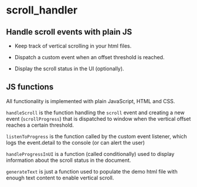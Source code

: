 # scroll_handler

## Handle scroll events with plain JS

- Keep track of vertical scrolling in your html files.

- Dispatch a custom event when an offset threshold is reached.

- Display the scroll status in the UI (optionally).

## JS functions

All functionality is implemented with plain JavaScript, HTML and CSS.

`handleScroll` is the function handling the `scroll` event and creating a new event (`scrollProgress`) that is dispatched to window when the vertical offset reaches a certain threshold.

`listenToProgress` is the function called by the custom event listener, which logs the event.detail to the console (or can alert the user)

`handleProgressInUI` is a function (called conditionally) used to display information about the scroll status in the document.

`generateText` is just a function used to populate the demo html file with enough text content to enable vertical scroll.
